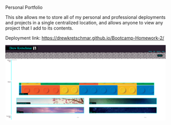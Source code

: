 Personal Portfolio

This site allows me to store all of my personal and professional deployments and projects in a single centralized location, and allows anyone to view any project that I add to its contents.

Deployment link: https://drewkretschmar.github.io/Bootcamp-Homework-2/

<img src="./assets/images/deployment.png" alt="deployment screenshot">
